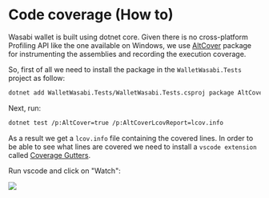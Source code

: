 # Code coverage (How to)

Wasabi wallet is built using dotnet core. Given there is no cross-platform Profiling API like the one available on Windows, we
use [AltCover](https://github.com/SteveGilham/altcover) package for instrumenting the assemblies and recording the execution
coverage.

So, first of all we need to install the package in the `WalletWasabi.Tests` project as follow:

```sh
dotnet add WalletWasabi.Tests/WalletWasabi.Tests.csproj package AltCover
```


Next, run:

```sh
dotnet test /p:AltCover=true /p:AltCoverLcovReport=lcov.info
```

As a result we get a `lcov.info` file containing the covered lines. In order to be able to see what lines
are covered we need to install a `vscode extension` called  [Coverage Gutters](https://github.com/ryanluker/vscode-coverage-gutters).

Run vscode and click on "Watch":

![](https://i.imgur.com/W4hXXda.png)
